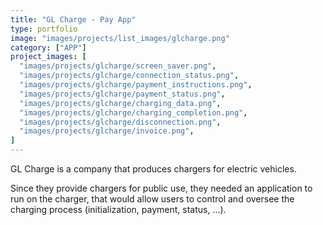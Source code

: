 ```yaml
---
title: "GL Charge - Pay App"
type: portfolio
image: "images/projects/list_images/glcharge.png"
category: ["APP"]
project_images: [
  "images/projects/glcharge/screen_saver.png",
  "images/projects/glcharge/connection_status.png",
  "images/projects/glcharge/payment_instructions.png",
  "images/projects/glcharge/payment_status.png",
  "images/projects/glcharge/charging_data.png",
  "images/projects/glcharge/charging_completion.png",
  "images/projects/glcharge/disconnection.png",
  "images/projects/glcharge/invoice.png",
]
---
```


GL Charge is a company that produces chargers for electric vehicles.

Since they provide chargers for public use, they needed an application to run on the charger, that would allow users to control and oversee the charging process (initialization, payment, status, ...).